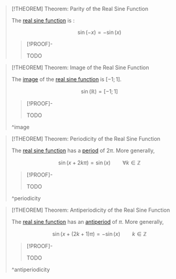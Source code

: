 >[!THEOREM] Theorem: Parity of the Real Sine Function
>
>The [real sine function](Real%20Sine%20Function.md) is [](../../Parity.md#^odd-function):
>
>$$\sin(-x) = - \sin(x)$$
>
>>[!PROOF]-
>>
>>TODO
>>
>

>[!THEOREM] Theorem: Image of the Real Sine Function
>
>The [image](../../../../Functions/index.md) of the [real sine function](Real%20Sine%20Function.md) is $[-1;1]$.
>
>$$\sin(\mathbb{R}) = [-1;1]$$
>
>>[!PROOF]-
>>
>>TODO
>>
>
>^image
>

>[!THEOREM] Theorem: Periodicity of the Real Sine Function
>
>The [real sine function](Real%20Sine%20Function.md) has a [period](../../Periodicity.md) of $2\pi$. More generally,
>
>$$\sin (x + 2k\pi) = \sin(x) \qquad \forall k\in\mathbb{Z}$$
>
>>[!PROOF]-
>>
>>TODO
>>
>
>^periodicity
>

>[!THEOREM] Theorem: Antiperiodicity of the Real Sine Function
>
>The [real sine function](Real%20Sine%20Function.md) has an [antiperiod](../../Periodicity.md) of $\pi$. More generally,
>
>$$\sin (x + (2k+1) \pi) = -\sin(x) \qquad k \in \mathbb{Z}$$
>
>>[!PROOF]-
>>
>>TODO
>>
>
>^antiperiodicity
>